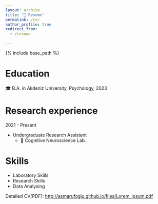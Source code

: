 ```yaml
---
layout: archive
title: "📜 Resume"
permalink: /cv/
author_profile: true
redirect_from:
  - /resume

---
```



{% include base_path %}

Education
======
🎓 B.A. in Akdeniz University, Psychology, 2023


Research experience
======
2021 - Present 
 * Undergraduate Research Assistant
   * 🥼 Cognitive Neuroscience Lab.
 
  
Skills
======
* Laboratory Skills
* Research Skills
* Data Analysing



Detailed CV[PDF]: http://asmarufoglu.github.io/files/Lorem_ipsum.pdf